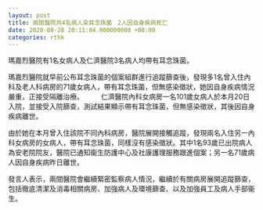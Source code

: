 ```yaml
---
layout: post
title: 兩間醫院共4名病人染耳念珠菌　2人因自身疾病死亡
date: 2020-08-28 20:11:04.000000000 +08:00
categories: rthk
---
```


瑪嘉烈醫院有1名女病人及仁濟醫院3名病人均帶有耳念珠菌。

瑪嘉烈醫院就早前公布耳念珠菌的個案組群進行追蹤篩查後，發現多1名曾入住內科及老人科病房的71歲女病人，帶有耳念珠菌，但無感染徵狀，她因自身疾病情況嚴重，正接受隔離治療。
　　 
仁濟醫院內科女病房一名101歲女病人於本月20日入院，並接受入院篩查，測試結果顯示帶有耳念珠菌，但無感染徵狀，其後因自身疾病離世。

由於她在本月曾入住該院不同內科病房，醫院展開接觸追蹤，發現兩名入住另一內科女病房的女病人，帶有耳念珠菌，同樣沒有感染徵狀。其中1名93歲已出院病人為安老院院友，醫院已通知衞生防護中心及社康護理服務跟進個案；另一名71歲病人因自身疾病昨日離世。

發言人表示，兩間醫院會繼續緊密監察病人情況，繼續於有關病房展開追蹤篩查，包括徹底清潔及消毒相關病房、加強病人及環境篩查、以及加強員工及病人手部衞生。
